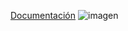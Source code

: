 [Documentación](https://manero-tech.gitbook.io/bot-discord-d-and-d)
![imagen](https://github.com/EmmanuelMMontesinos/Bot_Rol_DyD5/assets/97795200/0e7cfa69-41a2-4ce8-8f58-1b5f7878018e)

